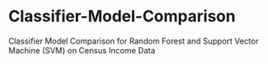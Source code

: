 # Classifier-Model-Comparison
Classifier Model Comparison for Random Forest and Support Vector Machine (SVM) on Census Income Data
